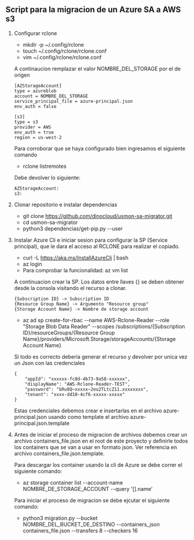 ## Script para la migracion de un Azure SA a AWS s3

1. Configurar rclone

    * mkdir -p ~/.config/rclone
    * touch ~/.config/rclone/rclone.conf
    * vim ~/.config/rclone/rclone.conf

    A continaucion remplazar el valor NOMBRE_DEL_STORAGE por el de origen

    ```
    [AZStorageAccount]
    type = azureblob
    account = NOMBRE_DEL_STORAGE
    service_principal_file = azure-principal.json
    env_auth = false

    [s3]
    type = s3
    provider = AWS
    env_auth = true
    region = us-west-2
    ```
    
    Para corroborar que se haya configurado bien ingresamos el siguiente comando

    * rclone listremotes 

    Debe devolver lo siguiente: 

    ```
    AZStorageAccount:
    s3:
    ```

2. Clonar repositorio e instalar dependencias

    * git clone https://github.com/dinocloud/usmon-sa-migrator.git
    * cd usmon-sa-migrator
    * python3 dependencias/get-pip.py --user

2. Instalar Azure Cli e iniciar sesion para configurar la SP (Service principal), que le dara el acceso al RCLONE para realizar el copiado.

    * curl -L https://aka.ms/InstallAzureCli | bash
    * az login 
    * Para comprobar la funcionalidad: az vm list

    A continuacion crear la SP. Los datos entre llaves {} se deben obtener desde la consola visitando el recurso a clonar.

    ```
    {Subscription ID} -> Subscription ID    
    {Resource Group Name} -> Argumento "Resource group"
    {Storage Account Name} -> Nombre de storage account
    ```
    
    * az ad sp create-for-rbac --name AWS-Rclone-Reader --role "Storage Blob Data Reader" --scopes /subscriptions/{Subscription ID}/resourceGroups/{Resource Group Name}/providers/Microsoft.Storage/storageAccounts/{Storage Account Name} 

    Si todo es correcto deberia generar el recurso y devolver por unica vez un Json con las credenciales

    ```
    {
        "appId": "xxxxxx-fc8d-4b73-9a58-xxxxxx",
        "displayName": "AWS-Rclone-Reader-TEST",
        "password": "bRu8Q~xxxxx~2eu2TLtcZ11.xxxxxxxx",
        "tenant": "xxxx-dd10-4cf6-xxxxx-xxxxx"
    }
    ```
    Estas credenciales debemos crear e insertarlas en el archivo azure-principal.json usando como template el archivo azure-principal.json.template

4. Antes de iniciar el proceso de migracion de archivos debemos crear un archivo containers_file.json en el root de este proyecto y definirle todos los containers que se van a usar en formato json. Ver referencia en archivo containers_file.json.template.

    Para descargar los container usando la cli de Azure se debe correr el siguiente comando:

    * az storage container list --account-name NOMBRE_DE_STORAGE_ACCOUNT --query '[].name'

    Para iniciar el proceso de migracion se debe ejcutar el siguiente comando:

    * python3 migration.py --bucket NOMBRE_DEL_BUCKET_DE_DESTINO --containers_json containers_file.json --transfers 8 --checkers 16
